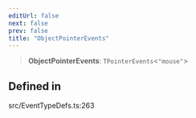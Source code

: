 ```yaml
---
editUrl: false
next: false
prev: false
title: "ObjectPointerEvents"
---
```


> **ObjectPointerEvents**: `TPointerEvents`\<`"mouse"`\>

## Defined in

src/EventTypeDefs.ts:263
